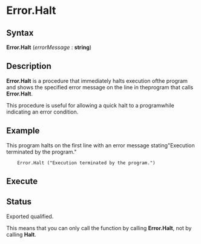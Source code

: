 
# Error.Halt

## Syntax
**Error.Halt** (_errorMessage_ : **string**)

## Description
**Error.Halt** is a procedure that immediately halts execution ofthe program and shows the specified error message on the line in theprogram that calls **Error.Halt**.

This procedure is useful for allowing a quick halt to a programwhile indicating an error condition.


## Example
This program halts on the first line with an error message stating"Execution terminated by the program."

        Error.Halt ("Execution terminated by the program.")
## Execute



## Status
Exported qualified.

This means that you can only call the function by calling **Error.Halt**, not by calling **Halt**.

